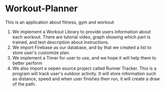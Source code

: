 # Workout-Planner
This is an application about fitness, gym and workout

1. We implement a Workout Library to provide users information about each workout.
   There are tutorial video, graph showing which part is trained, and text description about instructions.
2. We import Firebase as our database, and by that we created a list to store user's customize plan. 
3. We implement a Timer for user to use, and we hope it will help them to better perform
4. We also import a oepen source project called Runner Tracker. This is a program will track user's outdoor activity.
   It will store information such as distance, speed and when user finishes their run, it will create a draw of the path. 
  
  
  

